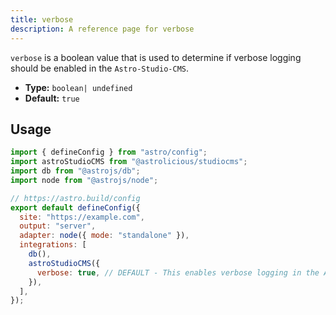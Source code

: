 ```yaml
---
title: verbose
description: A reference page for verbose
---
```


`verbose` is a boolean value that is used to determine if verbose logging should be enabled in the `Astro-Studio-CMS`.
- **Type:** `boolean| undefined`
- **Default:** `true`
## Usage

```js title="astro.config.mjs"  {14}
import { defineConfig } from "astro/config";
import astroStudioCMS from "@astrolicious/studiocms";
import db from "@astrojs/db";
import node from "@astrojs/node";

// https://astro.build/config
export default defineConfig({
  site: "https://example.com",
  output: "server",
  adapter: node({ mode: "standalone" }),
  integrations: [
    db(),
    astroStudioCMS({
      verbose: true, // DEFAULT - This enables verbose logging in the Astro-Studio-CMS.
    }),
  ],
});
```
